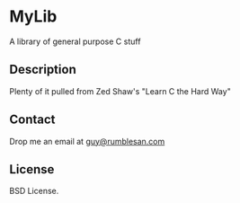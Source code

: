 # MyLib

A library of general purpose C stuff


## Description

Plenty of it pulled from Zed Shaw's "Learn C the Hard Way"


## Contact

Drop me an email at guy@rumblesan.com


## License

BSD License.

